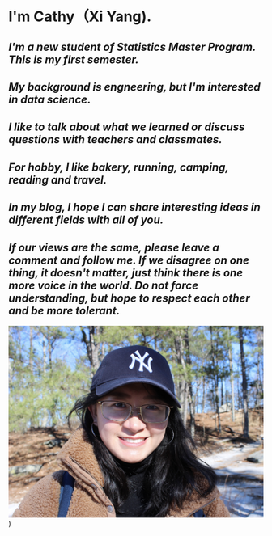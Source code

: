 # **I'm Cathy（Xi Yang).**  
## *I'm a new student of Statistics Master Program. This is my first semester.*
## *My background is engneering, but I'm interested in data science.*       
## *I like to talk about what we learned or discuss questions with teachers and classmates.*  
## *For hobby, I like bakery, running, camping, reading and travel.* 
## *In my blog, I hope I can share interesting ideas in different fields with all of you.*  
## *If our views are the same, please leave a comment and follow me. If we disagree on one thing, it doesn't matter, just think there is one more voice in the world. Do not force understanding, but hope to respect each other and be more tolerant.*
![image](https://github.com/Cathy1989/Cathy1989.github.io/blob/main/IMG_0407.jpg))

